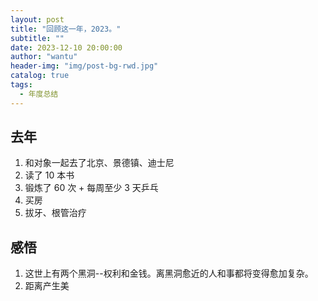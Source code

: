 ```yaml
---
layout: post
title: "回顾这一年，2023。"
subtitle: ""
date: 2023-12-10 20:00:00
author: "wantu"
header-img: "img/post-bg-rwd.jpg"
catalog: true
tags:
  - 年度总结
---
```


## 去年

1. 和对象一起去了北京、景德镇、迪士尼
2. 读了 10 本书
3. 锻炼了 60 次 + 每周至少 3 天乒乓
4. 买房
5. 拔牙、根管治疗

## 感悟

1. 这世上有两个黑洞--权利和金钱。离黑洞愈近的人和事都将变得愈加复杂。
2. 距离产生美

